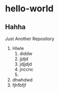 # hello-world
## Hahha
Just Another Repository

1. Hlwle
   1. diddw
   2. jjdjd
   3. jdjjdjd
   4. jnccnc
   5. 
2. dhwhdwd
3. fjhfbfjf

